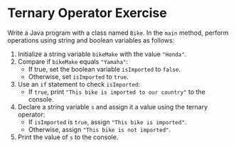 # Ternary Operator Exercise

Write a Java program with a class named `Bike`. In the `main` method, perform operations using string and boolean variables as follows:

1. Initialize a string variable `bikeMake` with the value `"Honda"`.
2. Compare if `bikeMake` equals `"Yamaha"`:
    - If true, set the boolean variable `isImported` to `false`.
    - Otherwise, set `isImported` to `true`.
3. Use an `if` statement to check `isImported`:
    - If `true`, print `"This bike is imported to our country"` to the console.
4. Declare a string variable `s` and assign it a value using the ternary operator:
    - If `isImported` is `true`, assign `"This bike is imported"`.
    - Otherwise, assign `"This bike is not imported"`.
5. Print the value of `s` to the console.
